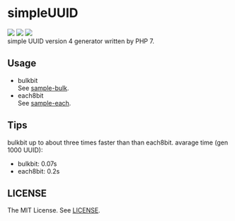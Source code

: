 simpleUUID
==========
[![][mit-badge]][mit] [![][php-badge]][php] [![][issue-badge]][issue]  
simple UUID version 4 generator written by PHP 7.

Usage
----------
* bulkbit  
See [sample-bulk](sample-bulk.php).
* each8bit  
See [sample-each](sample-each.php).

Tips
----------
bulkbit up to about three times faster than than each8bit.
avarage time (gen 1000 UUID):  
* bulkbit: 0.07s
* each8bit: 0.2s

LICENSE
----------
The MIT License. See [LICENSE](LICENSE).

[mit]: http://opensource.org/licenses/MIT
[mit-badge]:https://img.shields.io/badge/license-MIT-444444.svg?style=flat-square
[issue]: https://github.com/prezzemolo/simpleUUID/issues
[issue-badge]: https://img.shields.io/github/issues/prezzemolo/simpleUUID.svg?style=flat-square
[php]: https://secure.php.net/
[php-badge]: https://img.shields.io/badge/PHP-7-4F5B93.svg?style=flat-square